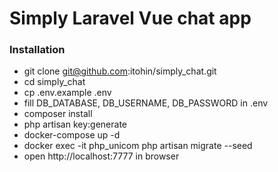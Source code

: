# Simply Laravel Vue chat app

### Installation

- git clone git@github.com:itohin/simply_chat.git
- cd simply_chat
- cp .env.example .env
- fill DB_DATABASE, DB_USERNAME, DB_PASSWORD in .env
- composer install
- php artisan key:generate
- docker-compose up -d
- docker exec -it php_unicom php artisan migrate --seed
- open http://localhost:7777 in browser
